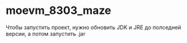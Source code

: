 # moevm_8303_maze
Чтобы запустить проект, нужно обновить JDK и JRE до полседней версии, а потом запустить .jar
